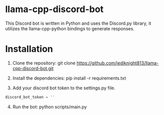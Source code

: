 # llama-cpp-discord-bot

This Discord bot is written in Python and uses the Discord.py library, it utilizes the llama-cpp-python bindings to generate responses.

# Installation

1. Clone the repository: git clone https://github.com/jediknight813/llama-cpp-discord-bot.git
2. Install the dependencies: pip install -r requirements.txt

3. Add your discord bot token to the settings.py file.
```python
discord_bot_token = ''
```

4. Run the bot: python scripts/main.py

